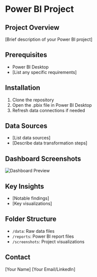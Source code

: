 # Power BI Project

## Project Overview
[Brief description of your Power BI project]

## Prerequisites
- Power BI Desktop
- [List any specific requirements]

## Installation
1. Clone the repository
2. Open the .pbix file in Power BI Desktop
3. Refresh data connections if needed

## Data Sources
- [List data sources]
- [Describe data transformation steps]

## Dashboard Screenshots
![Dashboard Preview](/screenshots/dashboard.png)

## Key Insights
- [Notable findings]
- [Key visualizations]

## Folder Structure
- `/data`: Raw data files
- `/reports`: Power BI report files
- `/screenshots`: Project visualizations

## Contact
[Your Name]
[Your Email/LinkedIn]